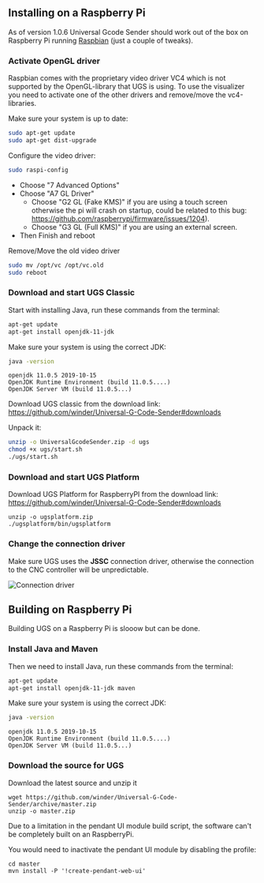 ## Installing on a Raspberry Pi
As of version 1.0.6 Universal Gcode Sender should work out of the box on Raspberry Pi running [Raspbian](https://www.raspberrypi.org/downloads/raspbian/) (just a couple of tweaks).

### Activate OpenGL driver
Raspbian comes with the proprietary video driver VC4 which is not supported by the OpenGL-library that UGS is using. To use the visualizer you need to activate one of the other drivers and remove/move the vc4-libraries.

Make sure your system is up to date:
```bash
sudo apt-get update
sudo apt-get dist-upgrade
```

Configure the video driver:
```bash
sudo raspi-config
```
* Choose "7 Advanced Options"
* Choose "A7 GL Driver"
  * Choose "G2 GL (Fake KMS)" if you are using a touch screen otherwise the pi will crash on startup, could be related to this bug: https://github.com/raspberrypi/firmware/issues/1204).
  * Choose "G3 GL (Full KMS)" if you are using an external screen.
* Then Finish and reboot

Remove/Move the old video driver
```bash
sudo mv /opt/vc /opt/vc.old
sudo reboot
```

### Download and start UGS Classic

Start with installing Java, run these commands from the terminal: 
```bash
apt-get update
apt-get install openjdk-11-jdk
```

Make sure your system is using the correct JDK:
```bash
java -version
```

```
openjdk 11.0.5 2019-10-15
OpenJDK Runtime Environment (build 11.0.5....)
OpenJDK Server VM (build 11.0.5...)
```

Download UGS classic from the download link: https://github.com/winder/Universal-G-Code-Sender#downloads

Unpack it:
```bash
unzip -o UniversalGcodeSender.zip -d ugs
chmod +x ugs/start.sh
./ugs/start.sh
```

### Download and start UGS Platform

Download UGS Platform for RaspberryPI from the download link: https://github.com/winder/Universal-G-Code-Sender#downloads

```
unzip -o ugsplatform.zip
./ugsplatform/bin/ugsplatform
```

### Change the connection driver
Make sure UGS uses the **JSSC** connection driver, otherwise the connection to the CNC controller will be unpredictable.

![Connection driver](https://user-images.githubusercontent.com/8962024/40659348-4a279b84-634e-11e8-91f6-19bcc6f0e16e.png)

## Building on Raspberry Pi
Building UGS on a Raspberry Pi is slooow but can be done.

### Install Java and Maven
Then we need to install Java, run these commands from the terminal: 
```bash
apt-get update
apt-get install openjdk-11-jdk maven
```

Make sure your system is using the correct JDK:
```bash
java -version
```

```
openjdk 11.0.5 2019-10-15
OpenJDK Runtime Environment (build 11.0.5....)
OpenJDK Server VM (build 11.0.5...)
```

### Download the source for UGS

Download the latest source and unzip it
```
wget https://github.com/winder/Universal-G-Code-Sender/archive/master.zip
unzip -o master.zip 
```

Due to a limitation in the pendant UI module build script, the software can't be completely built on an RaspberryPi. 

You would need to inactivate the pendant UI module by disabling the profile:
```
cd master
mvn install -P '!create-pendant-web-ui'
```
